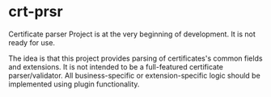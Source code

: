 # crt-prsr

Certificate parser
Project is at the very beginning of development. It is not ready for use.

The idea is that this project provides parsing of certificates's common fields and extensions. It is not intended to be a full-featured certificate parser/validator.
All business-specific or extension-specific logic should be implemented using plugin functionality.